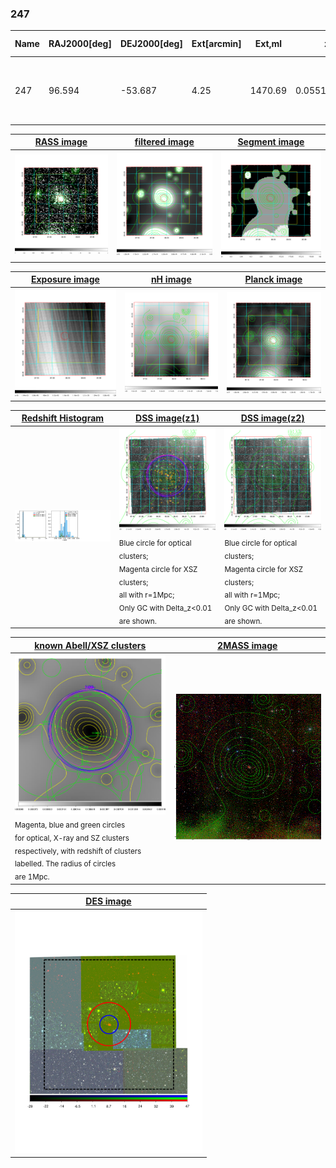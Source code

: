 <div STYLE="page-break-after: always;"></div>

### 247

|Name|RAJ2000[deg]|DEJ2000[deg] |Ext[arcmin]| Ext,ml | z | z_src| C|GC(XSZ,Delta_z<0.01)| GC(OPT,Delta_z<0.01)|GC| R_sig[arcmin] | R500[arcmin] | R500[Mpc]| CRsig[c/s] | CR500[c/s] |L500[1E44 erg/s]|F500[1E-12 erg/s/cm^2]| M500[1E14 Msun]|Tx[keV]|Cnt_sig|Beta|Rc[arcmin]|Comment|Alias|
|---|---|---|---|---|---|------|---|--------|---------|----------|---|---|---|---|---|---|---|---|---|---|---|---|---|---|
|247| 96.594| -53.687| 4.25| 1470.69| 0.0551(0.005)| z1, z_xsz| B| MCXC, PSZ2, Tar, XB| A, N| A, MCXC, N, PSZ2, Tar, XB| 31.612| 15.766| 1.013| 1.148(0.048)| 1.060(0.044)| 1.380(0.027)| 19.076(0.375)| 3.11(0.03)| 4.39(0.03)| 1405.8| 0.602(-0.013+0.014)| 4.297(-0.226+0.242)| -| k495|

|[RASS image](../image/247/247_img.pdf)|[filtered image](../image/247/247_fil.pdf)|[Segment image](../image/247/247_seg.pdf)|
|-------------------|--------------------|-------------------|
| <img src="../image/247/247_img.png" width="300">  | <img src="../image/247/247_fil.png" width="300">   | <img src="../image/247/247_seg.png" width="300">  |

|[Exposure image](../image/247/247_mex.pdf)| [nH image](../image/247/247_nh.pdf)| [Planck image](../image/247/247_p.pdf)|
|-------------------|--------------------|-------------------|
|<img src="../image/247/247_mex.png" width="300">   | <img src="../image/247/247_nh.png" width="300">    | <img src="../image/247/247_p.png" width="300"> |

|[Redshift Histogram](../image/247/247_zg.pdf) | [DSS image(z1)](../image/247/247_dss_z1.pdf)      |  [DSS image(z2)](../image/247/247_dss_z2.pdf)    |
|-------------------|--------------------|-------------------|
|<img src="../image/247/247_zg.png" width="300"> |<img src="../image/247/247_dss_z1.png" width="300"> <sub><br>Blue circle for optical clusters; <br>Magenta circle for XSZ clusters; <br>all with r=1Mpc; <br>Only GC with Delta_z<0.01 are shown. </sub>| <img src="../image/247/247_dss_z2.png" width="300"><sub><br>Blue circle for optical clusters; <br>Magenta circle for XSZ clusters; <br>all with r=1Mpc; <br>Only GC with Delta_z<0.01 are shown. </sub> |

|[known Abell/XSZ clusters](../image/247/247_gc.pdf) | [2MASS image](../image/247/247_2mass.pdf)      |
|-------------------|-------------------|
|<img src=../image/247/247_gc.png width="300"> <br><sub>Magenta, blue and green circles <br>for optical, X-ray and SZ clusters <br>respectively, with redshift of clusters <br>labelled. The radius of circles <br>are 1Mpc.</sub>|<img src="../image/247/247_2mass.png" width="300">  |

|[DES image](../image/247/247_des.pdf)   |
|-------------------|
| <img src="../image/247/247_des.pdf" width="300">  |
